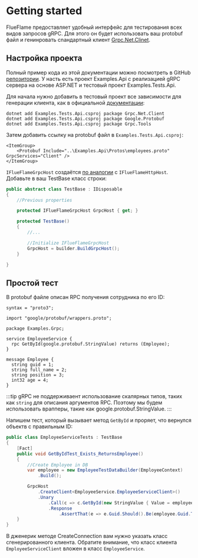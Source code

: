 # Getting started

FlueFlame предоставляет удобный интерфейс для тестирования всех видов запросов gRPC. Для этого он будет использовать ваш protobuf файл и генинровать сnандартный клиент [Grpc.Net.Clinet](https://www.nuget.org/packages/Grpc.Net.Client).

## Настройка проекта

Полный пример кода из этой документации можно посмотреть в GitHub [репозитории]().
У насть есть проект Examples.Api с реализацией gRPC сервера на основе ASP.NET и тестовый проект  Examples.Tests.Api.

Для начала нужно добавить в тестовый проект все зависимости для генерации клиента, как в официальной [документации](https://learn.microsoft.com/en-us/aspnet/core/tutorials/grpc/grpc-start?view=aspnetcore-7.0&tabs=visual-studio-code#add-required-nuget-packages):

```
dotnet add Examples.Tests.Api.csproj package Grpc.Net.Client
dotnet add Examples.Tests.Api.csproj package Google.Protobuf
dotnet add Examples.Tests.Api.csproj package Grpc.Tools
```

Затем добавить ссылку на protobuf файл в `Examples.Tests.Api.csproj`:

```
<ItemGroup>
    <Protobuf Include="..\Examples.Api\Protos\employees.proto" GrpcServices="Client" />
</ItemGroup>
```


`IFlueFlameGrpcHost` создаётся [по аналогии](/rest/configuration) с `IFlueFlameHttpHost`.
Добавьте в ваш TestBase класс строки:

```csharp
public abstract class TestBase : IDisposable
{
	//Previous properties

	protected IFlueFlameGrpcHost GrpcHost { get; }

    protected TestBase()
	{
        //...

        //Initialize IFlueFlameGrpcHost
        GrpcHost = builder.BuildGrpcHost();
    }

}

```

## Простой тест

В protobuf файле описан RPC получения сотрудника по его ID:

```
syntax = "proto3";

import "google/protobuf/wrappers.proto";

package Examples.Grpc;

service EmployeeService {
  rpc GetById(google.protobuf.StringValue) returns (Employee);
}

message Employee {
  string guid = 1;
  string full_name = 2;
  string position = 3;
  int32 age = 4;
}
```

:::tip
gRPC не поддерживаент использование скалярных типов, таких как `string` для описания аргументов RPC. Поэтому мы будем использовать врапперы, такие как google.protobuf.StringValue.
:::

Напишем тест, который вызывает метод `GetById` и проряет, что вернулся объектв с правильным ID:

```csharp
public class EmployeeServiceTests : TestBase
{
	[Fact]
	public void GetByIdTest_Exists_ReturnsEmployee()
	{
        //Create Employee in DB
		var employee = new EmployeeTestDataBuilder(EmployeeContext)
			.Build();

		GrpcHost
			.CreateClient<EmployeeService.EmployeeServiceClient>()
			.Unary
				.Call(c => c.GetById(new StringValue { Value = employee.Guid.ToString() }))
				.Response
					.AssertThat(e => e.Guid.Should().Be(employee.Guid.ToString()));
	}
}

```

В дженерик методе CreateConnection вам нужно указать класс сгенерированного клиента. Обратите внимание, что класс клиента `EmployeeServiceClient` вложен в класс `EmployeeService`.